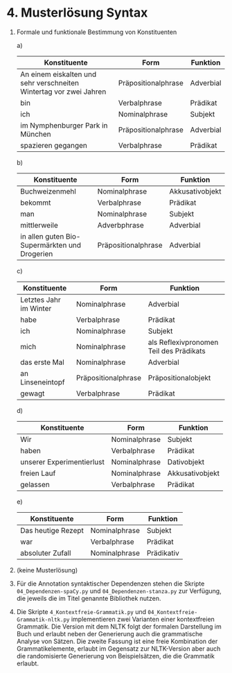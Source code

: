 # 4. Musterlösung Syntax

1. Formale und funktionale Bestimmung von Konstituenten

   a)

   | Konstituente                                                       | Form                | Funktion  |
   |--------------------------------------------------------------------|---------------------|-----------|
   | An einem eiskalten und sehr verschneiten Wintertag vor zwei Jahren | Präpositionalphrase | Adverbial |
   | bin                                                                | Verbalphrase        | Prädikat  |
   | ich                                                                | Nominalphrase       | Subjekt   |
   | im Nymphenburger Park in München                                   | Präpositionalphrase | Adverbial |
   | spazieren gegangen                                                 | Verbalphrase        | Prädikat  |

   b)

   | Konstituente                                   | Form                | Funktion         |
   |------------------------------------------------|---------------------|------------------|
   | Buchweizenmehl                                 | Nominalphrase       |  Akkusativobjekt |
   | bekommt                                        |  Verbalphrase       |  Prädikat        |
   | man                                            |  Nominalphrase      |  Subjekt         |
   | mittlerweile                                   |  Adverbphrase       |  Adverbial       |
   | in allen guten Bio-Supermärkten und Drogerien  | Präpositionalphrase |  Adverbial       |

   c)

   | Konstituente           | Form                 | Funktion                                |
   |------------------------|----------------------|-----------------------------------------|
   | Letztes Jahr im Winter |  Nominalphrase       |  Adverbial                              |
   | habe                   | Verbalphrase         | Prädikat                                |
   | ich                    | Nominalphrase        | Subjekt                                 |
   | mich                   | Nominalphrase        | als Reflexivpronomen Teil des Prädikats |
   | das erste Mal          | Nominalphrase        | Adverbial                               |
   | an Linseneintopf       | Präpositionalphrase  | Präpositionalobjekt                     |
   | gewagt                 | Verbalphrase         |  Prädikat                               |

   d)

   | Konstituente                | Form           | Funktion        |
   |-----------------------------|----------------|-----------------|
   | Wir                         | Nominalphrase  | Subjekt         |
   | haben                       | Verbalphrase   | Prädikat        |
   | unserer Experimentierlust   | Nominalphrase  | Dativobjekt     |
   | freien Lauf                 | Nominalphrase  | Akkusativobjekt |
   | gelassen                    | Verbalphrase   | Prädikat        |

   e)

   | Konstituente         | Form           | Funktion   |
   |----------------------|----------------|------------|
   | Das heutige Rezept   | Nominalphrase  | Subjekt    |
   | war                  | Verbalphrase   | Prädikat   |
   | absoluter Zufall     | Nominalphrase  | Prädikativ |

2. (keine Musterlösung)

3. Für die Annotation syntaktischer Dependenzen stehen die Skripte
   `04_Dependenzen-spaCy.py` und `04_Dependenzen-stanza.py` zur Verfügung, die
   jeweils die im Titel genannte Bibliothek nutzen.

4. Die Skripte `4_Kontextfreie-Grammatik.py` und
   `04_Kontextfreie-Grammatik-nltk.py` implementieren zwei Varianten einer
   kontextfreien Grammatik. Die Version mit dem NLTK folgt der formalen
   Darstellung im Buch und erlaubt neben der Generierung auch die grammatische
   Analyse von Sätzen. Die zweite Fassung ist eine freie Kombination der
   Grammatikelemente, erlaubt im Gegensatz zur NLTK-Version aber auch die
   randomisierte Generierung von Beispielsätzen, die die Grammatik erlaubt.
